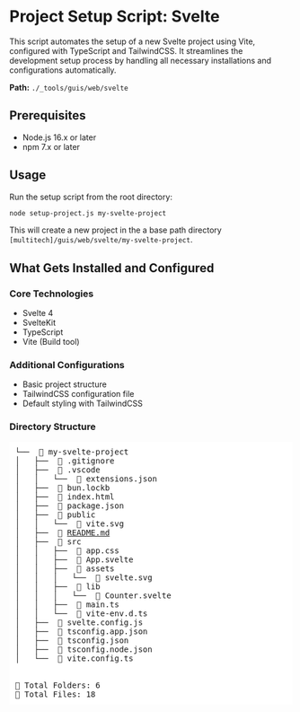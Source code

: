 # Project Setup Script: Svelte

This script automates the setup of a new Svelte project using Vite, configured with TypeScript and TailwindCSS. It streamlines the development setup process by handling all necessary installations and configurations automatically.

**Path:** `./_tools/guis/web/svelte`

## Prerequisites

- Node.js 16.x or later
- npm 7.x or later

## Usage

Run the setup script from the root directory:

```bash
node setup-project.js my-svelte-project
```

This will create a new project in the a base path directory `[multitech]/guis/web/svelte/my-svelte-project`.

## What Gets Installed and Configured

### Core Technologies
- Svelte 4
- SvelteKit
- TypeScript
- Vite (Build tool)

### Additional Configurations
- Basic project structure
- TailwindCSS configuration file
- Default styling with TailwindCSS


### Directory Structure
<pre style="background-color: white; padding: 10px;">
└──  📂 my-svelte-project
│   ├──  📄 .gitignore
│   ├──  📂 .vscode
│   │   └──  📄 extensions.json
│   ├──  📄 bun.lockb
│   ├──  📄 index.html
│   ├──  📄 package.json
│   ├──  📂 public
│   │   └──  📄 vite.svg
│   ├──  📄 <a href="my-svelte-project/README.md">README.md</a>
│   ├──  📂 src
│   │   ├──  📄 app.css
│   │   ├──  📄 App.svelte
│   │   ├──  📂 assets
│   │   │   └──  📄 svelte.svg
│   │   ├──  📂 lib
│   │   │   └──  📄 Counter.svelte
│   │   ├──  📄 main.ts
│   │   └──  📄 vite-env.d.ts
│   ├──  📄 svelte.config.js
│   ├──  📄 tsconfig.app.json
│   ├──  📄 tsconfig.json
│   ├──  📄 tsconfig.node.json
│   └──  📄 vite.config.ts


📂 Total Folders: 6
📄 Total Files: 18
</pre>
